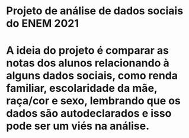 # Projeto de análise de dados sociais do ENEM 2021
# A ideia do projeto é comparar as notas dos alunos relacionando à alguns dados sociais, como renda familiar, escolaridade da mãe, raça/cor e sexo, lembrando que os dados são autodeclarados e isso pode ser um viés na análise.
